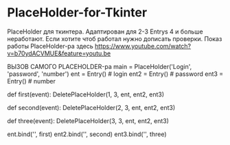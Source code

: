 # PlaceHolder-for-Tkinter
PlaceHolder для ткинтера. Адаптирован для 2-3 Entrys 4 и больше неработают. Если хотите чтоб работал нужно дописать проверки.
Показ работы PlaceHolder-ра здесь https://www.youtube.com/watch?v=b70ydACVMUE&feature=youtu.be

ВЫЗОВ САМОГО PLACEHOLDER-ра
main = PlaceHolder('Login', 'password', 'number')
ent = Entry() # login
ent2 = Entry() # password
ent3 = Entry() # number

def first(event):
  DeletePlaceHolder(1, 3, ent, ent2, ent3)
 
def second(event):
  DeletePlaceHolder(2, 3, ent, ent2, ent3)

def three(event):
  DeletePlaceHolder(3, 3, ent, ent2, ent3)

ent.bind('<Button-1>', first)
ent2.bind('<Button-1>', second)
ent3.bind('<Button-1>', three)
  
